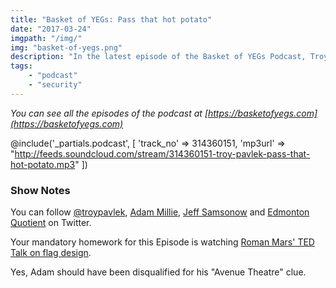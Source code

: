 ```yaml
---
title: "Basket of YEGs: Pass that hot potato"
date: "2017-03-24"
imgpath: "/img/"
img: "basket-of-yegs.png"
description: "In the latest episode of the Basket of YEGs Podcast, Troy is joined by Adam Millie and Jeff Samsonow to discuss flags, security, and Southpark on Whyte"
tags: 
    - "podcast"
    - "security"
---
```


*You can see all the episodes of the podcast at [https://basketofyegs.com](https://basketofyegs.com)*

@include('_partials.podcast', [ 'track_no' => 314360151, 'mp3url' => "http://feeds.soundcloud.com/stream/314360151-troy-pavlek-pass-that-hot-potato.mp3" ])

### Show Notes

You can follow [@troypavlek](https://twitter.com/troypavlek), [Adam Millie](https://twitter.com/yegmillie), 
[Jeff Samsonow](https://twitter.com/jeffsamsonow) and [Edmonton Quotient](https://twitter.com/yegquotient) on Twitter.

Your mandatory homework for this Episode is watching [Roman Mars' TED Talk on flag design](https://www.ted.com/talks/roman_mars_why_city_flags_may_be_the_worst_designed_thing_you_ve_never_noticed).

Yes, Adam should have been disqualified for his "Avenue Theatre" clue.
